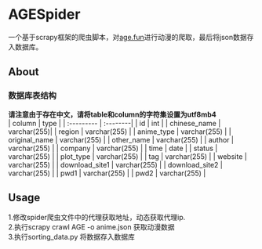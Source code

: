 # AGESpider
一个基于scrapy框架的爬虫脚本，对[age.fun](https://age.fan/)进行动漫的爬取，最后将json数据存入数据库。
## About
### 数据库表结构  
**请注意由于存在中文，请将table和column的字符集设置为utf8mb4**  
| column  | type |
| :--------- | :--------|
| id  | int |
| chinese_name  | varchar(255)|
| region  | varchar(255) |
| anime_type  | varchar(255) |
| original_name  | varchar(255) |
| other_name  | varchar(255) |
| author  | varchar(255) |
| company  | varchar(255) |
| time  | date |
| status  | varchar(255) |
| plot_type  | varchar(255) |
| tag  | varchar(255) |
| website  | varchar(255) |
| download_site1  | varchar(255) |
| download_site2  | varchar(255) |
| pwd1  | varchar(255) |
| pwd2  | varchar(255) |
## Usage  
1.修改spider爬虫文件中的代理获取地址，动态获取代理ip.  
2.执行scrapy crawl AGE -o anime.json 获取动漫数据  
3.执行sorting_data.py 将数据存入数据库




